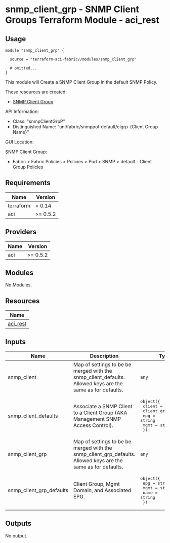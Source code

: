 # snmp_client_grp - SNMP Client Groups Terraform Module - aci_rest

## Usage

```hcl
module "snmp_client_grp" {

  source = "terraform-aci-fabric//modules/snmp_client_grp"

  # omitted...
}
```

This module will Create a SNMP Client Group in the default SNMP Policy.

These resources are created:

* [SNMP Client Group](https://registry.terraform.io/providers/CiscoDevNet/aci/latest/docs/resources/rest)

API Information:

* Class: "snmpClientGrpP"
* Distinguished Name: "uni/fabric/snmppol-default/clgrp-{Client Group Name}"

GUI Location:

SNMP Client Group:

* Fabric > Fabric Policies > Policies > Pod > SNMP > default - Client Group Policies

<!-- BEGINNING OF PRE-COMMIT-TERRAFORM DOCS HOOK -->
## Requirements

| Name | Version |
|------|---------|
| terraform | > 0.14 |
| aci | >= 0.5.2 |

## Providers

| Name | Version |
|------|---------|
| aci | >= 0.5.2 |

## Modules

No Modules.

## Resources

| Name |
|------|
| [aci_rest](https://registry.terraform.io/providers/ciscodevnet/aci/0.5.2/docs/resources/rest) |

## Inputs

| Name | Description | Type | Default | Required |
|------|-------------|------|---------|:--------:|
| snmp\_client | Map of settings to be be merged with the snmp\_client\_defaults. Allowed keys are the same as for defaults. | `any` | n/a | yes |
| snmp\_client\_defaults | Associate a SNMP Client to a Client Group (AKA Management SNMP Access Control). | <pre>object({<br>    client     = string<br>    client_grp = string<br>    epg        = string<br>    mgmt       = string<br>  })</pre> | <pre>{<br>  "client": "198.18.1.1",<br>  "client_grp": "default_oob",<br>  "epg": "default",<br>  "mgmt": "oob"<br>}</pre> | no |
| snmp\_client\_grp | Map of settings to be be merged with the snmp\_client\_grp\_defaults. Allowed keys are the same as for defaults. | `any` | n/a | yes |
| snmp\_client\_grp\_defaults | Client Group, Mgmt Domain, and Associated EPG. | <pre>object({<br>    epg  = string<br>    mgmt = string<br>    name = string<br>  })</pre> | <pre>{<br>  "epg": "default",<br>  "mgmt": "oob",<br>  "name": "default_oob"<br>}</pre> | no |

## Outputs

No output.
<!-- END OF PRE-COMMIT-TERRAFORM DOCS HOOK -->